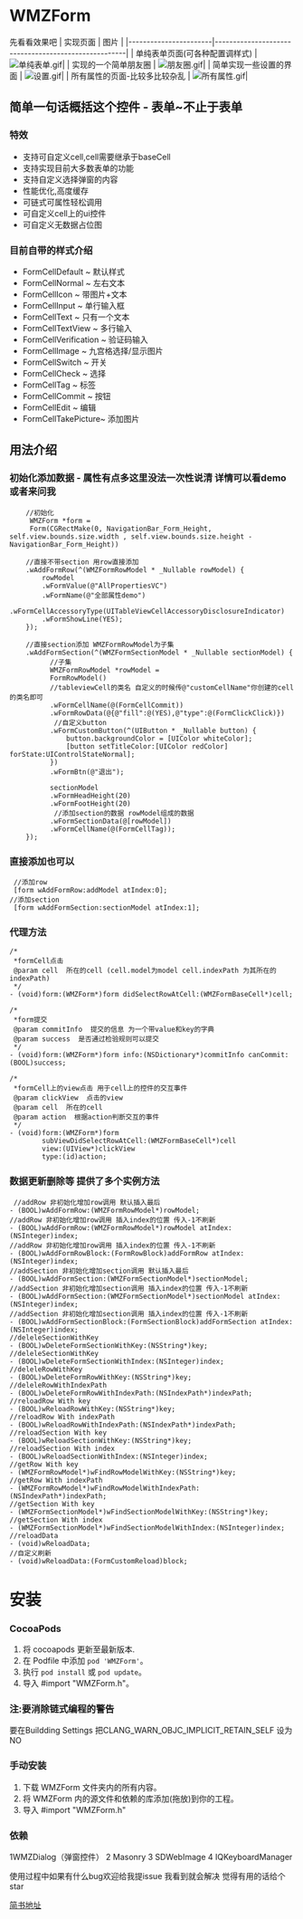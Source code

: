 # WMZForm
先看看效果吧
| 实现页面                | 图片                       |
|-----------------------|-----------------------------------------------------|
| 单纯表单页面(可各种配置调样式)               | ![单纯表单.gif](https://upload-images.jianshu.io/upload_images/9163368-7ec31dc28be50359.gif?imageMogr2/auto-orient/strip)|
| 实现的一个简单朋友圈              | ![朋友圈.gif](https://upload-images.jianshu.io/upload_images/9163368-a9f7b2803a7ea8cd.gif?imageMogr2/auto-orient/strip)|
| 简单实现一些设置的界面              | ![设置.gif](https://upload-images.jianshu.io/upload_images/9163368-ac0e739822a16515.gif?imageMogr2/auto-orient/strip)|
| 所有属性的页面-比较多比较杂乱              | ![所有属性.gif](https://upload-images.jianshu.io/upload_images/9163368-535ae0912b320ca6.gif?imageMogr2/auto-orient/strip)|

##  简单一句话概括这个控件 - 表单~不止于表单
### 特效
- 支持可自定义cell,cell需要继承于baseCell
- 支持实现目前大多数表单的功能
- 支持自定义选择弹窗的内容
- 性能优化,高度缓存
- 可链式可属性轻松调用
- 可自定义cell上的ui控件
- 可自定义无数据占位图

### 目前自带的样式介绍

 -   FormCellDefault       ~ 默认样式
   - FormCellNormal       ~ 左右文本
 -   FormCellIcon            ~ 带图片+文本
-    FormCellInput           ~  单行输入框
 -   FormCellText            ~  只有一个文本
-    FormCellTextView    ~  多行输入
 -   FormCellVerification ~ 验证码输入
-    FormCellImage         ~ 九宫格选择/显示图片
-    FormCellSwitch        ~ 开关
-    FormCellCheck         ~ 选择
-    FormCellTag             ~ 标签
 -   FormCellCommit      ~ 按钮
-    FormCellEdit            ~ 编辑
-    FormCellTakePicture~ 添加图片



## 用法介绍
### 初始化添加数据 - 属性有点多这里没法一次性说清 详情可以看demo 或者来问我
```
    //初始化
     WMZForm *form =
     Form(CGRectMake(0, NavigationBar_Form_Height, self.view.bounds.size.width , self.view.bounds.size.height - NavigationBar_Form_Height))

    //直接不带section 用row直接添加
    .wAddFormRow(^(WMZFormRowModel * _Nullable rowModel) {
        rowModel
        .wFormValue(@"AllPropertiesVC")
        .wFormName(@"全部属性demo")
        .wFormCellAccessoryType(UITableViewCellAccessoryDisclosureIndicator)
        .wFormShowLine(YES);
    });

    //直接section添加 WMZFormRowModel为子集
    .wAddFormSection(^(WMZFormSectionModel * _Nullable sectionModel) {
          //子集
          WMZFormRowModel *rowModel =
          FormRowModel()
          //tableviewCell的类名 自定义的时候传@"customCellName"你创建的cell的类名即可
          .wFormCellName(@(FormCellCommit))
          .wFormRowData(@{@"fill":@(YES),@"type":@(FormClickClick)})
           //自定义button
          .wFormCustomButton(^(UIButton * _Nullable button) {
              button.backgroundColor = [UIColor whiteColor];
              [button setTitleColor:[UIColor redColor] forState:UIControlStateNormal];
          })
          .wFormBtn(@"退出");
        
          sectionModel
          .wFormHeadHeight(20)
          .wFormFootHeight(20)
           //添加section的数据 rowModel组成的数据
          .wFormSectionData(@[rowModel])
          .wFormCellName(@(FormCellTag));
    });
```
### 直接添加也可以
```
 //添加row
 [form wAddFormRow:addModel atIndex:0];
//添加section
 [form wAddFormSection:sectionModel atIndex:1];
```

### 代理方法
```
/*
 *formCell点击
 @param cell  所在的cell (cell.model为model cell.indexPath 为其所在的indexPath)
 */
- (void)form:(WMZForm*)form didSelectRowAtCell:(WMZFormBaseCell*)cell;

/*
 *form提交
 @param commitInfo  提交的信息 为一个带value和key的字典
 @param success  是否通过检验规则可以提交
 */
- (void)form:(WMZForm*)form info:(NSDictionary*)commitInfo canCommit:(BOOL)success;

/*
 *formCell上的view点击 用于cell上的控件的交互事件
 @param clickView  点击的view
 @param cell  所在的cell
 @param action  根据action判断交互的事件
 */
- (void)form:(WMZForm*)form
        subViewDidSelectRowAtCell:(WMZFormBaseCell*)cell
        view:(UIView*)clickView
        type:(id)action;
```

### 数据更新删除等 提供了多个实例方法
```
 //addRow 非初始化增加row调用 默认插入最后
- (BOOL)wAddFormRow:(WMZFormRowModel*)rowModel;
//addRow 非初始化增加row调用 插入index的位置 传入-1不刷新
- (BOOL)wAddFormRow:(WMZFormRowModel*)rowModel atIndex:(NSInteger)index;
//addRow 非初始化增加row调用 插入index的位置 传入-1不刷新
- (BOOL)wAddFormRowBlock:(FormRowBlock)addFormRow atIndex:(NSInteger)index;
//addSection 非初始化增加section调用 默认插入最后
- (BOOL)wAddFormSection:(WMZFormSectionModel*)sectionModel;
//addSection 非初始化增加section调用 插入index的位置 传入-1不刷新
- (BOOL)wAddFormSection:(WMZFormSectionModel*)sectionModel atIndex:(NSInteger)index;
//addSection 非初始化增加section调用 插入index的位置 传入-1不刷新
- (BOOL)wAddFormSectionBlock:(FormSectionBlock)addFormSection atIndex:(NSInteger)index;
//deleleSectionWithKey
- (BOOL)wDeleteFormSectionWithKey:(NSString*)key;
//deleleSectionWithKey
- (BOOL)wDeleteFormSectionWithIndex:(NSInteger)index;
//deleleRowWithKey
- (BOOL)wDeleteFormRowWithKey:(NSString*)key;
//deleleRowWithIndexPath
- (BOOL)wDeleteFormRowWithIndexPath:(NSIndexPath*)indexPath;
//reloadRow With key
- (BOOL)wReloadRowWithKey:(NSString*)key;
//reloadRow With indexPath
- (BOOL)wReloadRowWithIndexPath:(NSIndexPath*)indexPath;
//reloadSection With key
- (BOOL)wReloadSectionWithKey:(NSString*)key;
//reloadSection With index
- (BOOL)wReloadSectionWithIndex:(NSInteger)index;
//getRow With key
- (WMZFormRowModel*)wFindRowModelWithKey:(NSString*)key;
//getRow With indexPath
- (WMZFormRowModel*)wFindRowModelWithIndexPath:(NSIndexPath*)indexPath;
//getSection With key
- (WMZFormSectionModel*)wFindSectionModelWithKey:(NSString*)key;
//getSection With index
- (WMZFormSectionModel*)wFindSectionModelWithIndex:(NSInteger)index;
//reloadData
- (void)wReloadData;
//自定义刷新
- (void)wReloadData:(FormCustomReload)block;

```
安装
==============

### CocoaPods
1. 将 cocoapods 更新至最新版本.
2. 在 Podfile 中添加 `pod 'WMZForm'`。
3. 执行 `pod install` 或 `pod update`。
4. 导入 #import "WMZForm.h"。

### 注:要消除链式编程的警告 
要在Buildding Settings 把CLANG_WARN_OBJC_IMPLICIT_RETAIN_SELF 设为NO

### 手动安装
1. 下载 WMZForm 文件夹内的所有内容。
2. 将 WMZForm 内的源文件和依赖的库添加(拖放)到你的工程。
3. 导入 #import "WMZForm.h"

### 依赖
1WMZDialog（弹窗控件）
2 Masonry
3 SDWebImage
4 IQKeyboardManager 

使用过程中如果有什么bug欢迎给我提issue 我看到就会解决
觉得有用的话给个star

 [简书地址](https://www.jianshu.com/p/fb3c85f71924)

